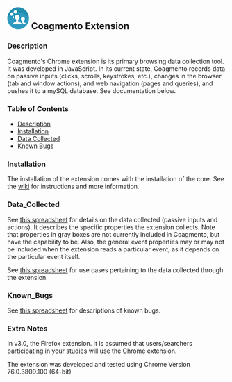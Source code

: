 ## ![Coagmento Logo](https://raw.githubusercontent.com/InfoSeeking/Coagmento/master/core/public/images/logo-small.png) Coagmento Extension ##


### Description ###

Coagmento's Chrome extension is its primary browsing data collection tool. It was developed in JavaScript. In its current state, Coagmento records data on passive inputs (clicks, scrolls, keystrokes, etc.), changes in the browser (tab and window actions), and web navigation (pages and queries), and pushes it to a mySQL database. See documentation below.


### Table of Contents
* [Description](#description)
* [Installation](#installation)
* [Data Collected](#data_collected)
* [Known Bugs](#bugs)


### Installation
The installation of the extension comes with the installation of the core. See the [wiki](https://github.com/InfoSeeking/Coagmento/wiki/Coagmento-Core-Installation) for instructions and more information.

### Data_Collected

See [this spreadsheet](https://github.com/InfoSeeking/Coagmento/extensions/chrome/docs/Passive_Inputs_and_Actions.xlsx) for details on the data collected (passive inputs and actions). It describes the specific properties the extension collects. Note that properties in gray boxes are not currently included in Coagmento, but have the capability to be. Also, the general event properties may or may not be included when the extension reads a particular event, as it depends on the particular event itself.

See [this spreadsheet](https://github.com/InfoSeeking/Coagmento/extensions/chrome/docs/Passive_Input_Use_Cases.xlsx) for use cases pertaining to the data collected through the extension.


### Known_Bugs

See [this spreadsheet](https://github.com/InfoSeeking/Coagmento/extensions/chrome/docs/Known_Bugs.xlsx) for descriptions of known bugs.

### Extra Notes ###
In v3.0, the Firefox extension. It is assumed that users/searchers participating in your studies will use the Chrome extension.

The extension was developed and tested using Chrome Version 76.0.3809.100 (64-bit)
